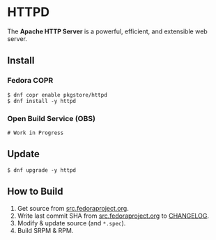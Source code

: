 # HTTPD

The **Apache HTTP Server** is a powerful, efficient, and extensible web server.

## Install

### Fedora COPR

```
$ dnf copr enable pkgstore/httpd
$ dnf install -y httpd
```

### Open Build Service (OBS)

```
# Work in Progress
```

## Update

```
$ dnf upgrade -y httpd
```

## How to Build

1. Get source from [src.fedoraproject.org](https://src.fedoraproject.org/rpms/httpd).
2. Write last commit SHA from [src.fedoraproject.org](https://src.fedoraproject.org/rpms/httpd) to [CHANGELOG](CHANGELOG).
3. Modify & update source (and `*.spec`).
4. Build SRPM & RPM.
